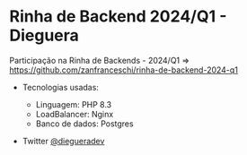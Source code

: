 # Rinha de Backend 2024/Q1 - Dieguera

Participação na Rinha de Backends - 2024/Q1 => https://github.com/zanfranceschi/rinha-de-backend-2024-q1

- Tecnologias usadas:
  - Linguagem: PHP 8.3
  - LoadBalancer: Nginx
  - Banco de dados: Postgres

- Twitter [@diegueradev](https://twitter.com/diegueradev)
